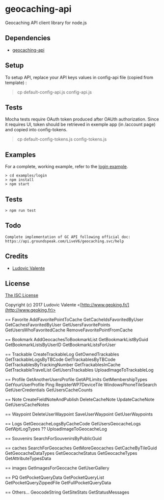 # geocaching-api
Geocaching API client library for node.js

## Dependencies

  * [geocaching-api](https://github.com/ludoo0d0a/geocaching-api)

## Setup

To setup API, replace your API keys values in config-api file (copied from template) :
> cp default-config-api.js config-api.js  

## Tests

Mocha tests require OAuth token produced after OAUth authorization.
Since it requires UI, token should be retrieved in exemple app (in /account page) and copied into config-tokens.
> cp default-config-tokens.js config-tokens.js

## Examples

For a complete, working example, refer to the [login example](https://github.com/ludoo0d0a/geocaching-api/tree/master/examples/login).

    > cd examples/login
    > npm install
    > npm start

## Tests

    > npm run test

## Todo
    
    Complete implementation of GC API following official doc: https://api.groundspeak.com/LiveV6/geocaching.svc/help

## Credits

  - [Ludovic Valente](http://github.com/ludoo0d0a)

## License

[The ISC License](http://opensource.org/licenses/ISC)

Copyright (c) 2017 Ludovic Valente <[http://www.geoking.fr/](http://www.geoking.fr)>

== Favorite
AddFavoritePointToCache
GetCacheIdsFavoritedByUser
GetCachesFavoritedByUser
GetUsersFavoritePoints
GetUsersWhoFavoritedCache
RemoveFavoritePointFromCache

== Bookmark
AddGeocachesToBookmarkList
GetBookmarkListByGuid
GetBookmarkListsByUserID
GetBookmarkListsForUser

== Trackable
CreateTrackableLog
GetOwnedTrackables
GetTrackableLogsByTBCode
GetTrackablesByTBCode
GetTrackablesByTrackingNumber
GetTrackablesInCache
GetTrackableTravelList
GetUsersTrackables
UploadImageToTrackableLog

== Profile
GetAnotherUsersProfile
GetAPILimits
GetMembershipTypes
GetYourUserProfile
Ping
RegisterWP7DeviceTile
WindowsPhoneTileSearch
GetUserCredentials
GetUsersCacheCounts

== Note
CreateFieldNoteAndPublish
DeleteCacheNote
UpdateCacheNote
GetUsersCacheNotes

== Waypoint
DeleteUserWaypoint
SaveUserWaypoint
GetUserWaypoints

== Logs
GetGeocacheLogsByCacheCode
GetUsersGeocacheLogs
GetWptLogTypes ??
UploadImageToGeocacheLog

== Souvenirs
SearchForSouvenirsByPublicGuid

== caches
SearchForGeocaches
GetMoreGeocaches
GetCacheByTileGuid
GetGeocacheDataTypes
GetGeocacheStatus
GetGeocacheTypes
GetAttributeTypesData

== images
GetImagesForGeocache
GetUserGallery

== PQ
GetPocketQueryData
GetPocketQueryList
GetPocketQueryZippedFile
GetFullPocketQueryData

== Others...
GeocodeString
GetSiteStats
GetStatusMessages